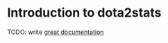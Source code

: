 # Introduction to dota2stats

TODO: write [great documentation](http://jacobian.org/writing/great-documentation/what-to-write/)
